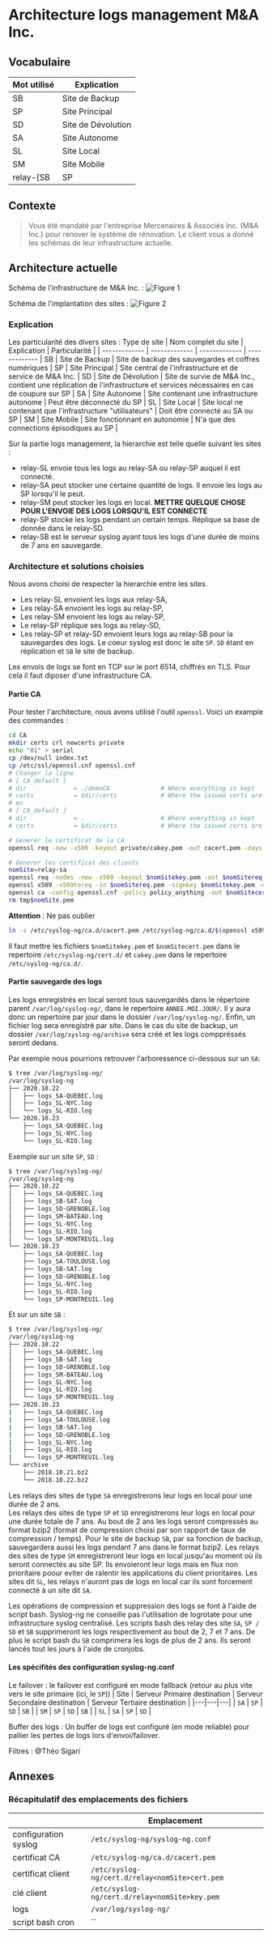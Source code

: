# Architecture logs management M&A Inc.

## Vocabulaire

| Mot utilisé | Explication |
| ------------- | ------------- |
| SB | Site de Backup |
| SP | Site Principal |
| SD | Site de Dévolution |
| SA | Site Autonome |
| SL | Site Local |
| SM | Site Mobile  |
| relay-[SB|SP|SD|SA|SL|SM] | Serveur Syslog du site en question |


## Contexte

> Vous été mandaté par l'entreprise Mercenaires & Associés Inc. (M&A Inc.) pour rénover le système de rénovation.
> Le client vous a donné les schémas de leur infrastructure actuelle.


## Architecture actuelle
Schéma de l'infrastructure de M&A Inc. :
![Figure 1](schema_infra.png "Schéma Infrastructure M&A actuelle")

Schéma de l'implantation des sites :
![Figure 2](schema_infra_implantation_sites.png "Schéma de l'implantation des sites de M&A Inc.")

### Explication

Les particularité des divers sites :
Type de site | Nom complet du site | Explication | Particularité |
| ------------- | ------------- | ------------- | ------------- |
SB | Site de Backup | Site de backup des sauvegardes et coffres numériques |
SP | Site Principal | Site central de l'infrastructure et de service de M&A Inc. |
SD | Site de Dévolution | Site de survie de M&A Inc., contient une réplication de l'infrastructure et services nécessaires en cas de coupure sur SP |
SA | Site Autonome | Site contenant une infrastructure autonome | Peut être déconnecté du SP |
SL | Site Local | Site local ne contenant que l'infrastructure "utilisateurs" | Doit être connecté au SA ou SP |
SM | Site Mobile | Site fonctionnant en autonomie | N'a que des connections épisodiques au SP |

Sur la partie logs management, la hierarchie est telle quelle suivant les sites :
* relay-SL envoie tous les logs au relay-SA ou relay-SP auquel il est connecté.
* relay-SA peut stocker une certaine quantité de logs. Il envoie les logs au SP lorsqu'il le peut.
* relay-SM peut stocker les logs en local. **METTRE QUELQUE CHOSE POUR L'ENVOIE DES LOGS LORSQU'IL EST CONNECTE**
* relay-SP stocke les logs pendant un certain temps. Réplique sa base de donnée dans le relay-SD.
* relay-SB est le serveur syslog ayant tous les logs d'une durée de moins de 7 ans en sauvegarde.

### Architecture et solutions choisies

Nous avons choisi de respecter la hierarchie entre les sites.
* Les relay-SL envoient les logs aux relay-SA,
* Les relay-SA envoient les logs au relay-SP,
* Les relay-SM envoient les logs au relay-SP,
* Le relay-SP réplique ses logs au relay-SD,
* Les relay-SP et relay-SD envoient leurs logs au relay-SB pour la sauvegardes des logs.
Le coeur syslog est donc le site ``SP``. ``SD`` étant en réplication et ``SB`` le site de backup.

Les envois de logs se font en TCP sur le port 6514, chiffrés en TLS. Pour cela il faut diposer d'une infrastructure CA.

#### Partie CA

Pour tester l'architecture, nous avons utilisé l'outil `openssl`.
Voici un example des commandes :
```bash
cd CA
mkdir certs crl newcerts private
echo "01" > serial
cp /dev/null index.txt
cp /etc/ssl/openssl.cnf openssl.cnf
# Changer la ligne
# [ CA_default ]
# dir             = ./demoCA              # Where everything is kept
# certs           = $dir/certs            # Where the issued certs are kept
# en 
# [ CA_default ]
# dir             = .                     # Where everything is kept
# certs           = $dir/certs            # Where the issued certs are kept

# Generer le certificat de la CA
openssl req -new -x509 -keyout private/cakey.pem -out cacert.pem -days 365 -config openssl.cnf

# Generer les certificat des clients
nomSite=relay-sa
openssl req -nodes -new -x509 -keyout $nomSitekey.pem -out $nomSitereq.pem -days 365 -config openssl.cnf
openssl x509 -x509toreq -in $nomSitereq.pem -signkey $nomSitekey.pem -out tmp$nomSite.pem
openssl ca -config openssl.cnf -policy policy_anything -out $nomSitecert.pem -infiles tmp$nomSite.pem
rm tmp$nomSite.pem
```
**Attention** : Ne pas oublier 
```bash
ln -s /etc/syslog-ng/ca.d/cacert.pem /etc/syslog-ng/ca.d/$(openssl x509 -noout -hash -in /etc/syslog-ng/ca.d/cacert.pem).0
```

Il faut mettre les fichiers ``$nomSitekey.pem`` et ``$nomSitecert.pem`` dans le repertoire ``/etc/syslog-ng/cert.d/`` et ``cakey.pem`` dans le repertoire ``/etc/syslog-ng/ca.d/``.

#### Partie sauvegarde des logs

Les logs enregistrés en local seront tous sauvegardés dans le répertoire parent ``/var/log/syslog-ng/``, dans le repertoire ``ANNEE.MOI.JOUR/``. Il y aura donc un repertoire par jour dans le dossier ``/var/log/syslog-ng/``. Enfin, un fichier log sera enregistré par site.
Dans le cas du site de backup, un dossier ``/var/log/syslog-ng/archive`` sera créé et les logs comppréssés seront dedans.

Par exemple nous pourrions retrouver l'arboressence ci-dessous sur un ``SA``:
```bash
$ tree /var/log/syslog-ng/
/var/log/syslog-ng
├── 2020.10.22
│   ├── logs_SA-QUEBEC.log
│   ├── logs_SL-NYC.log
│   └── logs_SL-RIO.log
└── 2020.10.23
    ├── logs_SA-QUEBEC.log
    ├── logs_SL-NYC.log
    └── logs_SL-RIO.log
```
Exemple sur un site ``SP``, ``SD`` :
```bash
$ tree /var/log/syslog-ng/
/var/log/syslog-ng
├── 2020.10.22
│   ├── logs_SA-QUEBEC.log
│   ├── logs_SB-SAT.log
│   ├── logs_SD-GRENOBLE.log
│   ├── logs_SM-BATEAU.log
│   ├── logs_SL-NYC.log
│   ├── logs_SL-RIO.log
│   └── logs_SP-MONTREUIL.log
└── 2020.10.23
    ├── logs_SA-QUEBEC.log
    ├── logs_SA-TOULOUSE.log
    ├── logs_SB-SAT.log
    ├── logs_SD-GRENOBLE.log
    ├── logs_SL-NYC.log
    ├── logs_SL-RIO.log
    └── logs_SP-MONTREUIL.log
```
Et sur un site ``SB`` :
```bash
$ tree /var/log/syslog-ng/
/var/log/syslog-ng
├── 2020.10.22
│   ├── logs_SA-QUEBEC.log
│   ├── logs_SB-SAT.log
│   ├── logs_SD-GRENOBLE.log
│   ├── logs_SM-BATEAU.log
│   ├── logs_SL-NYC.log
│   ├── logs_SL-RIO.log
│   └── logs_SP-MONTREUIL.log
├── 2020.10.23
|   ├── logs_SA-QUEBEC.log
|   ├── logs_SA-TOULOUSE.log
|   ├── logs_SB-SAT.log
|   ├── logs_SD-GRENOBLE.log
|   ├── logs_SL-NYC.log
|   ├── logs_SL-RIO.log
|   └── logs_SP-MONTREUIL.log
└── archive
    ├── 2018.10.21.bz2
    └── 2018.10.22.bz2
```

Les relays des sites de type ``SA`` enregistrerons leur logs en local pour une durée de 2 ans.  
Les relays des sites de type ``SP`` et ``SD`` enregistrerons leur logs en local pour une durée totale de 7 ans. Au bout de 2 ans les logs seront compressés au format bzip2 (format de compression choisi par son rapport de taux de compression / temps).
Pour le site de backup ``SB``, par sa fonction de backup, sauvegardera aussi les logs pendant 7 ans dans le format bzip2.
Les relays des sites de type ``SM`` enregistreront leur logs en local jusqu'au moment où ils seront connectés au site SP. Ils envoieront leur logs mais en flux non prioritaire poour eviter de ralentir les applications du client prioritaires.
Les sites dit ``SL``, les relays n'auront pas de logs en local car ils sont forcement connecté à un site dit ``SA``.


Les opérations de compression et suppression des logs se font à l'aide de script bash. Syslog-ng ne conseille pas l'utilisation de logrotate pour une infrastructure syslog centralisé.
Les scripts bash des relay des site ``SA``, ``SP / SD`` et ``SB`` supprimeront les logs respectivement au bout de 2, 7 et 7 ans. De plus le script bash du ``SB`` comprimera les logs de plus de 2 ans. Ils seront lancés tout les jours à l'aide de cronjobs.


#### Les spécifités des configuration syslog-ng.conf

Le failover : le failover est configuré en mode fallback (retour au plus vite vers le site primaire (ici, le ``SP``))
| Site | Serveur Primaire destination | Serveur Secondaire destination | Serveur Tertiaire destination |
|---|---|---|
| ``SA`` | ``SP`` | ``SD`` | ``SB`` |
| ``SM`` | ``SP`` | ``SD`` | ``SB`` |
| ``SL`` | ``SA`` | ``SP`` | ``SD`` |

Buffer des logs : Un buffer de logs est configuré (en mode reliable) pour pallier les pertes de logs lors d'envoi/failover.



Filtres : @Théo Sigari




## Annexes

### Récapitulatif des emplacements des fichiers

|  | Emplacement |
|---|---|
|configuration syslog|``/etc/syslog-ng/syslog-ng.conf``|
|certificat CA|``/etc/syslog-ng/ca.d/cacert.pem``|
|certificat client|``/etc/syslog-ng/cert.d/relay<nomSite>cert.pem``|
|clé client|``/etc/syslog-ng/cert.d/relay<nomSite>key.pem``|
|logs|``/var/log/syslog-ng/``|
|script bash cron|``
